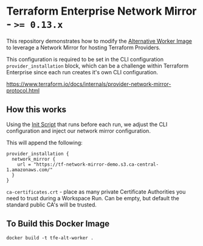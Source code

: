 # Terraform Enterprise Network Mirror - `>= 0.13.x`

This repository demonstrates how to modify the [Alternative Worker Image](https://www.terraform.io/docs/enterprise/install/installer.html#alternative-terraform-worker-image) to leverage a Network Mirror for hosting Terraform Providers.

This configuration is required to be set in the CLI configuration `provider_installation` block, which can be a challenge within Terraform Enterprise since each run creates it's own CLI configuration.

https://www.terraform.io/docs/internals/provider-network-mirror-protocol.html

## How this works

Using the [Init Script](https://www.terraform.io/docs/enterprise/install/installer.html#initialize-script) that runs before each run, we adjust the CLI configuration and inject our network mirror configuration.

This will append the following:

```hcl
provider_installation {
  network_mirror {
    url = "https://tf-network-mirror-demo.s3.ca-central-1.amazonaws.com/"
  }
}
```

`ca-certificates.crt` - place as many private Certificate Authorities you need to trust during a Workspace Run. Can be empty, but default the standard public CA's will be trusted.

## To Build this Docker Image

```
docker build -t tfe-alt-worker .
```
